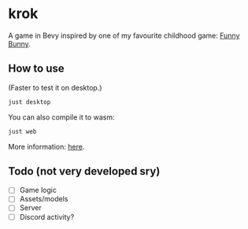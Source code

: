 # krok

A game in Bevy inspired by one of my favourite childhood game: [Funny Bunny](https://www.ravensburger.co.uk/en-GB/products/games/children-games/funny-bunny-21558).

## How to use

(Faster to test it on desktop.)

```bash
just desktop
```

You can also compile it to wasm:
  
```bash
just web
```

More information: [here](https://github.com/bevyengine/bevy/tree/latest/examples#wasm).

## Todo (not very developed sry)

- [ ] Game logic
- [ ] Assets/models
- [ ] Server
- [ ] Discord activity?

